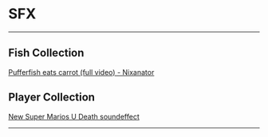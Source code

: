 # SFX

---

## Fish Collection

[Pufferfish eats carrot (full video) - Nixanator](https://youtu.be/axiGV09C85A)

## Player Collection

[New Super Marios U Death soundeffect](https://youtu.be/b4HLnX8AvDE)

---
